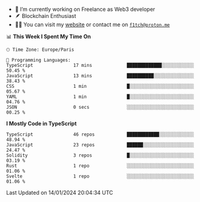 - 🔭 I’m currently working on Freelance as Web3 developer
- 🪶 Blockchain Enthusiast
- 👨‍💻 You can visit my [website](https://f1tch.xyz) or contact me on [`f1tch@proton.me`](mailto:f1tch@proton.me)

<!--START_SECTION:waka-->
📊 **This Week I Spent My Time On** 

```text
🕑︎ Time Zone: Europe/Paris

💬 Programming Languages: 
TypeScript               17 mins             █████████████░░░░░░░░░░░░   50.45 % 
JavaScript               13 mins             ██████████░░░░░░░░░░░░░░░   38.43 % 
CSS                      1 min               █░░░░░░░░░░░░░░░░░░░░░░░░   05.67 % 
YAML                     1 min               █░░░░░░░░░░░░░░░░░░░░░░░░   04.76 % 
JSON                     0 secs              ░░░░░░░░░░░░░░░░░░░░░░░░░   00.25 % 
```

**I Mostly Code in TypeScript** 

```text
TypeScript               46 repos            ████████████░░░░░░░░░░░░░   48.94 % 
JavaScript               23 repos            ██████░░░░░░░░░░░░░░░░░░░   24.47 % 
Solidity                 3 repos             █░░░░░░░░░░░░░░░░░░░░░░░░   03.19 % 
Rust                     1 repo              ░░░░░░░░░░░░░░░░░░░░░░░░░   01.06 % 
Svelte                   1 repo              ░░░░░░░░░░░░░░░░░░░░░░░░░   01.06 % 
```




 Last Updated on 14/01/2024 20:04:34 UTC
<!--END_SECTION:waka-->
